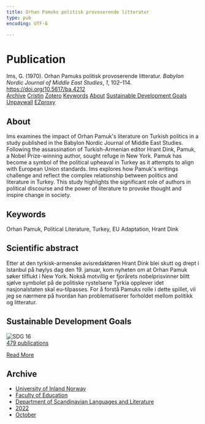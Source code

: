```yaml
---
title: Orhan Pamuks politisk provoserende litteratur
type: pub
encoding: UTF-8

---
```

<h1>Publication</h1>
<article id="csl-bib-container-VLHZMPYL" class="csl-bib-container">
  <div class="csl-bib-body"> <div class="csl-entry">Ims, G. (1970). Orhan Pamuks politisk provoserende litteratur. <i>Babylon Nordic Journal of Middle East Studies</i>, <i>1</i>, 102–114. <a href="https://doi.org/10.5617/ba.4212">https://doi.org/10.5617/ba.4212</a></div> </div>
  <div class="csl-bib-buttons">
    <a href="#taxonomy-article-VLHZMPYL" alt="archive" class="csl-bib-button">Archive</a>
    <a href="https://app.cristin.no/results/show.jsf?id=2066287" alt="Cristin" class="csl-bib-button">Cristin</a>
    <a href="http://zotero.org/groups/5881554/items/VLHZMPYL" alt="Zotero" class="csl-bib-button">Zotero</a>
    <a href="#keywords-article-VLHZMPYL" alt="keywords" class="csl-bib-button">Keywords</a>
    <a href="#about-article-VLHZMPYL" alt="about_pub" class="csl-bib-button">About</a>
    <a href="#sdg-article-VLHZMPYL" alt="sdg" class="csl-bib-button">Sustainable Development Goals</a>
    <a href="https://journals.uio.no/babylon/article/download/4212/3684" alt="Unpaywall" class="csl-bib-button">Unpaywall</a>
    <a href="https://journals.uio.no/babylon/article/download/4212/3684" alt="EZproxy" class="csl-bib-button">EZproxy</a>
  </div>
  <div id="csl-bib-meta-container-VLHZMPYL"></div>
</article>
<div id="csl-bib-meta-VLHZMPYL" class="csl-bib-meta">
  <article id="about-article-VLHZMPYL" class="about_pub-article">
    <h1>About</h1>
    Ims examines the impact of Orhan Pamuk's literature on Turkish politics in a study published in the Babylon Nordic Journal of Middle East Studies. Following the assassination of Turkish-Armenian editor Hrant Dink, Pamuk, a Nobel Prize-winning author, sought refuge in New York. Pamuk has become a symbol of the political upheaval in Turkey as it attempts to align with European Union standards. Ims explores how Pamuk's writings challenge and reflect the complex relationship between politics and literature in Turkey. This study highlights the significant role of authors in political discourse and the power of literature to provoke thought and inspire change in society.
  </article>
  <article id="keywords-article-VLHZMPYL" class="keywords-article">
    <h1>Keywords</h1>
    Orhan Pamuk, Political Literature, Turkey, EU Adaptation, Hrant Dink
  </article>
  <article id="abstract-article-VLHZMPYL" class="abstract-article">
    <h1>Scientific abstract</h1>
    Etter at den tyrkisk-armenske avisredaktøren Hrant Dink blei skutt og drept i Istanbul på høylys dag den 19. januar, kom nyheten om at Orhan Pamuk søker tilflukt i New York. Nokså motvillig er fjorårets nobelprisvinner blitt sjølve symbolet på de politiske rystelsene Tyrkia opplever idet nasjonalstaten skal eu-tilpasses. For å forstå Pamuks rolle i dette spillet, vil jeg se nærmere på hvordan han problematiserer forholdet mellom politikk og litteratur.
  </article>
  <article id="sdg-article-VLHZMPYL" class="sdg-article">
    <h1>Sustainable Development Goals</h1>
    <div class="sdg-container"><div id="sdg16" class="sdg">
        <img src="{{< params subfolder >}}images/sdg/sdg16_en.png" class="image" alt="SDG 16">
        <div class="sdg-overlay">
          <a href="/en/archive/?key=?sdg=16#archive" class="sdg-publication-count"><span>479</span> publications</a>
          <p><a href="https://sdgs.un.org/goals/goal16" class="sdg-read-more">Read More</a></p>
        </div>
      </div></div>
  </article>
  <article id="taxonomy-article-VLHZMPYL" class="taxonomy-article">
    <h1>Archive</h1>
    <ul>
      <li>
        <a href="/en/archive/?key=3DCRN523">University of Inland Norway</a>
      </li>
      <li>
        <a href="/en/archive/?key=WYNZA47F">Faculty of Education</a>
      </li>
      <li>
        <a href="/en/archive/?key=T9U6ILTU">Department of Scandinavian Languages and Literature</a>
      </li>
      <li>
        <a href="/en/archive/?key=8BZA2YRV">2022</a>
      </li>
      <li>
        <a href="/en/archive/?key=NG3SMAXR">October</a>
      </li>
    </ul>
  </article>
</div>
